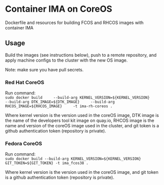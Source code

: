 # Container IMA on CoreOS
Dockerfile and resources for building FCOS and RHCOS images with container IMA

## Usage
Build the images (see instructions below), push to a remote repository, and apply machine configs to the cluster with the new OS image. 

Note: make sure you have pull secrets.

### Red Hat CoreOS
Run command: \
`sudo docker build     --build-arg KERNEL_VERSION=${KERNEL_VERSION}     --build-arg DTK_IMAGE=${DTK_IMAGE}     --build-arg RHCOS_IMAGE=${RHCOS_IMAGE}     -t ima-rh-coreos .`

Where kernel version is the version used in the coreOS image, DTK image is the name of the developers tool kit image on quay.io, RHCOS image is the name and version of the coreOS image used in the cluster, and git token is a github authentication token (repository is private).

### Fedora CoreOS
Run command: \
`sudo docker build --build-arg KERNEL_VERSION=${KERNEL_VERSION} GIT_TOKEN=${GIT_TOKEN} -t ima_fcos38 .`

Where kernel version is the version used in the coreOS image, and git token is a github authentication token (repository is private).
